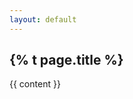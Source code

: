 ```yaml
---
layout: default
---
```


<div class="container">
    <article class="post">
        <h1>{% t page.title %}</h1>
        <div class="entry">
            {{ content }}
        </div>
    </article>
</div>